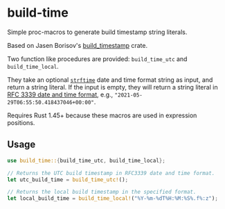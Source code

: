# build-time

Simple proc-macros to generate build timestamp string literals.

Based on Jasen Borisov's [build_timestamp](https://crates.io/crates/build_timestamp) crate.

Two function like procedures are provided: `build_time_utc` and `build_time_local`.

They take an optional [`strftime`](https://docs.rs/chrono/0.4/chrono/format/strftime/index.html) date and time format string as input, and return a string literal. If the input is empty, they will return a string literal in [RFC 3339 date and time format](https://en.wikipedia.org/wiki/ISO_8601#RFCs), e.g., `"2021-05-29T06:55:50.418437046+00:00"`.

Requires Rust 1.45+ because these macros are used in expression positions.

## Usage

```rust
use build_time::{build_time_utc, build_time_local};

// Returns the UTC build timestamp in RFC3339 date and time format.
let utc_build_time = build_time_utc!();

// Returns the local build timestamp in the specified format.
let local_build_time = build_time_local!("%Y-%m-%dT%H:%M:%S%.f%:z");
```